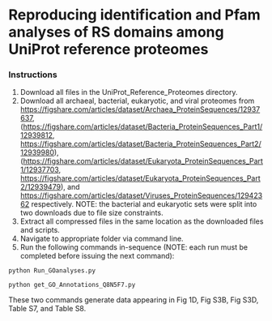 # Reproducing identification and Pfam analyses of RS domains among UniProt reference proteomes

### Instructions
1. Download all files in the UniProt_Reference_Proteomes directory.
2. Download all archaeal, bacterial, eukaryotic, and viral proteomes from https://figshare.com/articles/dataset/Archaea_ProteinSequences/12937637, (https://figshare.com/articles/dataset/Bacteria_ProteinSequences_Part1/12939812, https://figshare.com/articles/dataset/Bacteria_ProteinSequences_Part2/12939980), (https://figshare.com/articles/dataset/Eukaryota_ProteinSequences_Part1/12937703, https://figshare.com/articles/dataset/Eukaryota_ProteinSequences_Part2/12939479), and https://figshare.com/articles/dataset/Viruses_ProteinSequences/12942362 respectively. NOTE: the bacterial and eukaryotic sets were split into two downloads due to file size constraints.
3. Extract all compressed files in the same location as the downloaded files and scripts.
4. Navigate to appropriate folder via command line.
5. Run the following commands in-sequence (NOTE: each run must be completed before issuing the next command):

```    
python Run_GOanalyses.py
```

```    
python get_GO_Annotations_Q8N5F7.py
```

These two commands generate data appearing in Fig 1D, Fig S3B, Fig S3D, Table S7, and Table S8.
